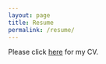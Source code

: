 ```yaml
---
layout: page
title: Resume
permalink: /resume/
---
```

Please click [here](docs/resumesrmunir2.pdf) for my CV.
